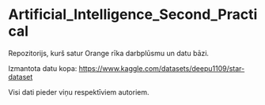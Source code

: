 # Artificial_Intelligence_Second_Practical
Repozitorijs, kurš satur Orange rīka darbplūsmu un datu bāzi.

Izmantota datu kopa: https://www.kaggle.com/datasets/deepu1109/star-dataset

Visi dati pieder viņu respektīviem autoriem.
